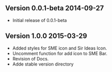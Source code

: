 ## Version 0.0.1-beta 2014-09-27

* Initial release of 0.0.1-beta

## Version 1.0.0 2015-03-29

* Added styles for SME icon and Sir Ideas Icon.
* Uncomment function for add icon to SME Bar.
* Revision of Docs.
* Adde stable version directory
